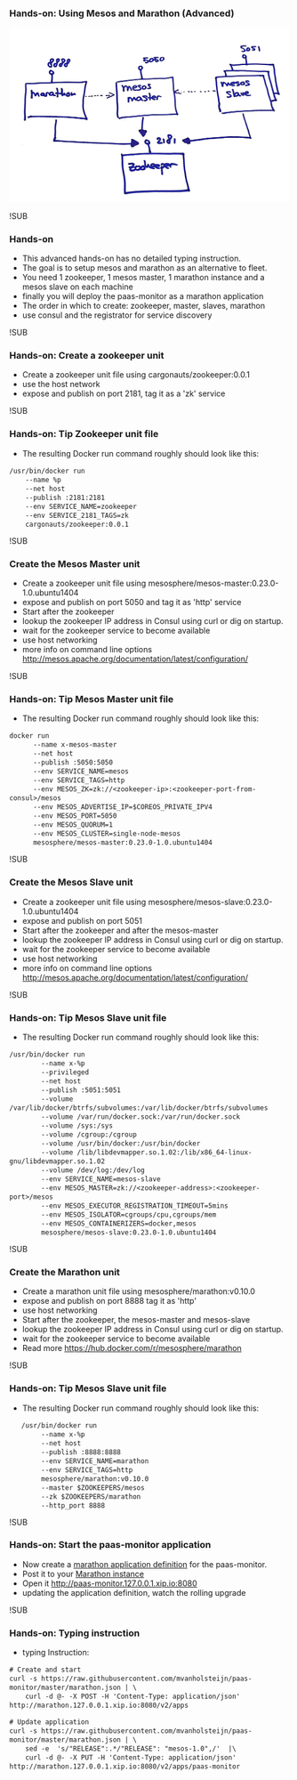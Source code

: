 ### Hands-on: Using Mesos and Marathon (Advanced)

![Mesos Marathon setup](images/mesos-marathon-setup.jpg) <!-- .element: class="noborder" -->

!SUB
### Hands-on

* This advanced hands-on has no detailed typing instruction.
* The goal is to setup mesos and marathon as an alternative to fleet.
* You need 1 zookeeper, 1 mesos master, 1 marathon instance and a mesos slave on each machine
* finally you will deploy the paas-monitor as a marathon application
* The order in which to create: zookeeper, master, slaves, marathon
* use consul and the registrator for service discovery

!SUB
### Hands-on: Create a zookeeper unit
* Create a zookeeper unit file using cargonauts/zookeeper:0.0.1
* use the host network
* expose and publish on port 2181, tag it as a 'zk'  service

!SUB
### Hands-on: Tip Zookeeper unit file
* The resulting Docker run command roughly should look like this:

```
/usr/bin/docker run
    --name %p
    --net host
    --publish :2181:2181
    --env SERVICE_NAME=zookeeper
    --env SERVICE_2181_TAGS=zk
    cargonauts/zookeeper:0.0.1
```

!SUB
### Create the Mesos Master unit
* Create a zookeeper unit file using mesosphere/mesos-master:0.23.0-1.0.ubuntu1404
* expose and publish on port 5050 and tag it as 'http' service
* Start after the zookeeper
* lookup the zookeeper IP address in Consul using curl or dig on startup.
* wait for the zookeeper service to become available
* use host networking
* more info on command line options http://mesos.apache.org/documentation/latest/configuration/


!SUB
### Hands-on: Tip Mesos Master unit file
* The resulting Docker run command roughly should look like this:

```
docker run
      --name x-mesos-master
      --net host
      --publish :5050:5050
      --env SERVICE_NAME=mesos
      --env SERVICE_TAGS=http
      --env MESOS_ZK=zk://<zookeeper-ip>:<zookeeper-port-from-consul>/mesos
      --env MESOS_ADVERTISE_IP=$COREOS_PRIVATE_IPV4
      --env MESOS_PORT=5050
      --env MESOS_QUORUM=1
      --env MESOS_CLUSTER=single-node-mesos
      mesosphere/mesos-master:0.23.0-1.0.ubuntu1404
```

!SUB
### Create the Mesos Slave unit
* Create a zookeeper unit file using mesosphere/mesos-slave:0.23.0-1.0.ubuntu1404
* expose and publish on port 5051
* Start after the zookeeper and after the mesos-master
* lookup the zookeeper IP address in Consul using curl or dig on startup.
* wait for the zookeeper service to become available
* use host networking
* more info on command line options http://mesos.apache.org/documentation/latest/configuration/

!SUB
### Hands-on: Tip Mesos Slave unit file
* The resulting Docker run command roughly should look like this:

```
/usr/bin/docker run
        --name x-%p
        --privileged
        --net host
        --publish :5051:5051
        --volume /var/lib/docker/btrfs/subvolumes:/var/lib/docker/btrfs/subvolumes
        --volume /var/run/docker.sock:/var/run/docker.sock
        --volume /sys:/sys
        --volume /cgroup:/cgroup
        --volume /usr/bin/docker:/usr/bin/docker
        --volume /lib/libdevmapper.so.1.02:/lib/x86_64-linux-gnu/libdevmapper.so.1.02
        --volume /dev/log:/dev/log
        --env SERVICE_NAME=mesos-slave
        --env MESOS_MASTER=zk://<zookeeper-address>:<zookeeper-port>/mesos
        --env MESOS_EXECUTOR_REGISTRATION_TIMEOUT=5mins
        --env MESOS_ISOLATOR=cgroups/cpu,cgroups/mem
        --env MESOS_CONTAINERIZERS=docker,mesos
        mesosphere/mesos-slave:0.23.0-1.0.ubuntu1404
```

!SUB
### Create the Marathon unit
* Create a marathon unit file using mesosphere/marathon:v0.10.0
* expose and publish on port 8888 tag it as 'http'
* use host networking
* Start after the zookeeper, the mesos-master and mesos-slave
* lookup the zookeeper IP address in Consul using curl or dig on startup.
* wait for the zookeeper service to become available
* Read more https://hub.docker.com/r/mesosphere/marathon

!SUB
### Hands-on: Tip Mesos Slave unit file
* The resulting Docker run command roughly should look like this:

```
   /usr/bin/docker run
        --name x-%p
        --net host
        --publish :8888:8888
        --env SERVICE_NAME=marathon
        --env SERVICE_TAGS=http
        mesosphere/marathon:v0.10.0  
        --master $ZOOKEEPERS/mesos
        --zk $ZOOKEEPERS/marathon
        --http_port 8888
```

!SUB
### Hands-on: Start the paas-monitor application
* Now create a [marathon application definition](https://mesosphere.github.io/marathon/docs/native-docker.html) for the paas-monitor.
* Post it to your [Marathon instance](http://marathon.127.0.0.1.xip.io:8080/v2/apps)
* Open it http://paas-monitor.127.0.0.1.xip.io:8080
* updating the application definition, watch the rolling upgrade

!SUB
### Hands-on: Typing instruction
* typing Instruction:
```
# Create and start
curl -s https://raw.githubusercontent.com/mvanholsteijn/paas-monitor/master/marathon.json | \
	curl -d @- -X POST -H 'Content-Type: application/json' http://marathon.127.0.0.1.xip.io:8080/v2/apps
```
```
# Update application
curl -s https://raw.githubusercontent.com/mvanholsteijn/paas-monitor/master/marathon.json | \
	sed -e  's/"RELEASE":.*/"RELEASE": "mesos-1.0",/'  |\
	curl -d @- -X PUT -H 'Content-Type: application/json' http://marathon.127.0.0.1.xip.io:8080/v2/apps/paas-monitor
```
